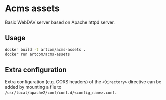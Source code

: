 # Acms assets

Basic WebDAV server based on Apache httpd server.

## Usage

```bash
docker build -t artcom/acms-assets .
docker run artcom/acms-assets
```

## Extra configuration

Extra configuration (e.g. CORS headers) of the `<Directory>` directive can be added by mounting a file to `/usr/local/apache2/conf/conf.d/<config_name>.conf`.
